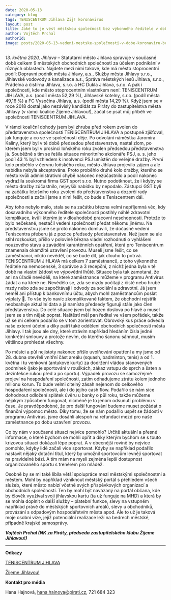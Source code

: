 ```yaml
---
date: 2020-05-13
category: blog
tags: TENISCENTRUM Jihlava Žij! koronavirus
layout: post
title: Jaké to je vést městskou společnost bez výkonného ředitele v době koronaviru
author: Vojtěch Prchal
authorId:  
image: posts/2020-05-13-vedeni-mestske-společnosti-v-dobe-koronaviru-bez-reditele.jpg
---
```


*13. května 2020, Jihlava* – Statutární město Jihlava spravuje v současné době celkem 9 městských obchodních společností za účelem podnikání v různých oblastech. Najdete mezi nimi takové, kde má město stoprocentní podíl: Dopravní podnik města Jihlavy, a.s., Služby města Jihlavy s.r.o., Jihlavské vodovody a kanalizace a.s., Správa městských lesů Jihlava, s.r.o., Prádelna a čistírna Jihlava, s.r.o. a HC Dukla Jihlava, s.r.o. A pak i společnosti, kde město stoprocentním vlastníkem není: TENISCENTRUM JIHLAVA, a.s. (podíl města 52,29 %), Jihlavské kotelny, s.r.o. (podíl města 49,16 %) a FC Vysočina Jihlava, a.s. (podíl města 14,29 %). Když jsem se v roce 2018 dostal jako nezávislý kandidát za Piráty do zastupitelstva města Jihlavy (v rámci koalice Žijeme Jihlavou!), začal se psát můj příběh ve společnosti TENISCENTRUM JIHLAVA.

V rámci koaliční dohody jsem byl zhruba před rokem zvolen do představenstva společnosti TENISCENTRUM JIHLAVA a postupně zjišťoval, jak funguje a co se ve společnosti děje. Po odvolání náměstka Jaromíra Kaliny, který byl v té době předsedou představenstva, nastal zlom, po kterém jsem byl v prosinci loňského roku zvolen předsedou představenstva já. Souběžně s tím se řešila situace minoritního akcionáře PSJ, a. s. jeho podíl 43 % byl vzhledem k insolvenci PSJ umístěn do veřejné dražby. První kolo proběhlo v červnu loňského roku, město Jihlava projevilo zájem a ale nabídka nebyla akceptována. Proto proběhlo druhé kolo dražby, kterého se město kvůli administrativní chybě nakonec nezúčastnilo a podíl nakonec vydražila soukromá firma GST sport s.r.o. Nutno podotknout, že i kdyby se město dražby zúčastnilo, nejvyšší nabídku by nepodalo. Zástupci GST byli na začátku letošního roku zvoleni do představenstva a dozorčí rady společnosti a začali jsme s nimi řešit, co bude s Teniscentrem dál. 

Aby toho nebylo málo, stala se na začátku března velmi nepříjemná věc, kdy dosavadního výkonného ředitele společnosti postihly náhlé zdravotní komplikace, kvůli kterým je v dlouhodobé pracovní neschopnosti. Protože to bylo nečekané, nestačil vedení společnosti předat někomu jinému. Na představenstvu jsme se proto nakonec domluvili, že dočasně vedení Teniscentra přeberu já z pozice předsedy představenstva. Než jsem se ale stihl rozkoukat, přišlo v polovině března vládní rozhodnutí o vyhlášení nouzového stavu a zavádění karanténních opatření, která pro Teniscentrum znamenala okamžité uzavření provozu. Museli jsme řešit, co se zaměstnanci, nikdo nevěděl, co se bude dít, jak dlouho to potrvá. TENISCENTRUM JIHLAVA má celkem 7 zaměstnanců, z toho výkonného ředitele na nemocenské, 3 správce a 3 recepční, z nichž jedna byla v té době na vlastní žádost ve výpovědní lhůtě. Situace byla tak zamotaná, že ani na úřadě nevěděli, na které zaměstnance můžeme v programu Antivirus žádat a na které ne. Nevědělo se, zda se mzdy počítají z čisté nebo hrubé mzdy nebo zda se započítávají i odvody za sociální a zdravotní.  Já jsem neměl ani přístup k bankovnímu účtu, abych mohl zaměstnancům poslat výplaty . To vše bylo navíc zkomplikované faktem, že obchodní rejstřík neobsahuje aktuální data a já namísto předsedy figuruji stále jako člen představenstva. Do celé situace jsem byl hozen doslova po hlavě a musel jsem se s tím nějak poprat. Naštěstí měl pan ředitel ve všem pořádek, takže už se mi celkem podařilo se v tom zorientovat. Obrovský kus práce odvedla naše externí účetní a díky patří také oddělení obchodních společností města Jihlavy. I tak jsou ale dny, které strávím například hledáním čísla jedné konkrétní smlouvy a protože nevím, do kterého šanonu sáhnout, musím většinou prohledat všechny.

Po měsíci a půl nejistoty nakonec přišlo uvolňování opatření a my jsme od 28. dubna otevřeli vnitřní část areálu (squash, badminton, tenis) a od 1. května i tu venkovní (antukové kurty) za dodržení vládou stanovených podmínek (jako je sportování v rouškách, zákaz vstupu do sprch a šaten a dezinfekce rukou před a po sportu). Výpadek provozu se samozřejmě projeví na hospodaření společnosti, zatím odhadujeme ztrátu kolem jednoho milionu korun. To bude velmi citelný zásah nejenom do celkového hospodaření společnosti, ale i do jejího cash flow. Podařilo se nám sice dohodnout odložení splátek úvěru u banky o půl roku, takže můžeme nějakým způsobem fungovat, nicméně je to jenom odsunutí problému v čase. Je pravděpodobné, že pro další fungování budeme muset požádat o finanční výpomoc město. Díky tomu, že se nám podařilo uspět se žádostí v programu Antivirus, jsme dosáhli alespoň na refundaci mezd pro naše zaměstnance po dobu uzavření provozu.

Co by nám v současné situaci nejvíce pomohlo? Určitě aktuální a přesné informace, o které bychom se mohli opřít a díky kterým bychom se s touto krizovou situací dokázali lépe poprat. A v obecnější rovině by nejvíce pomohlo, kdyby lidé začali více sportovat. Kdyby se například podařilo nastavit nějaký dotační titul, který by umožnil sportovcům levněji sportovat na pravidelné bázi. A tím mám na mysli zejména lepší dostupnost organizovaného sportu s trenérem pro mládež. 

Osobně by se mi také líbila větší spolupráce mezi městskými společnostmi a městem. Mohl by například vzniknout městský portál s přehledem všech služeb, které město nabízí včetně svých příspěvkových organizací a obchodních společností. Ten by mohl být navázaný na portál občana, kde by člověk využíval svoji jihlavskou kartu (ta už funguje na MHD) a která by se mohla doplnit o další služby – platební funkce, slevy na vstupném například právě do městských sportovních areálů, slevy u obchodníků, provázání s odpadovým hospodářstvím města apod. Ale to už je taková moje osobní vize, jejíž potenciální realizace leží na bedrech městské, případně krajské samosprávy.    

***Vojtěch Prchal (NK za Piráty, předseda zastupitelského klubu Žijeme Jihlavou!)***

---

**Odkazy**

[TENISCENTRUM JIHLAVA](https://www.teniscentrum-ji.cz)

[Žijeme Jihlavou!](http://www.zijemejihlavou.cz)


**Kontakt pro média**

Hana Hajnová, <hana.hajnova@pirati.cz>, 721 684 323
